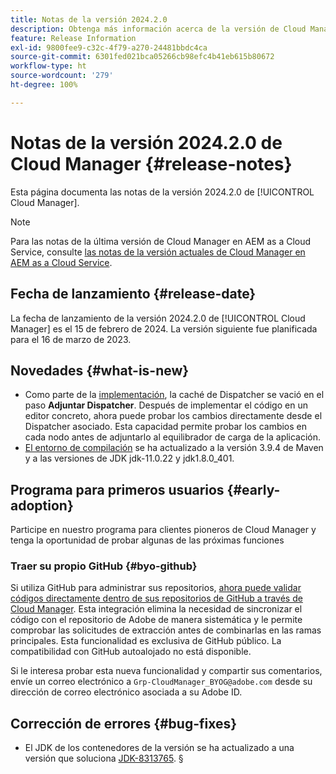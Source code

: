 ```yaml
---
title: Notas de la versión 2024.2.0
description: Obtenga más información acerca de la versión de Cloud Manager 2024.2.0.
feature: Release Information
exl-id: 9800fee9-c32c-4f79-a270-24481bbdc4ca
source-git-commit: 6301fed021bca05266cb98efc4b41eb615b80672
workflow-type: ht
source-wordcount: '279'
ht-degree: 100%

---
```


# Notas de la versión 2024.2.0 de Cloud Manager {#release-notes}

Esta página documenta las notas de la versión 2024.2.0 de [!UICONTROL Cloud Manager].

>[!NOTE]
>
>Para las notas de la última versión de Cloud Manager en AEM as a Cloud Service, consulte [las notas de la versión actuales de Cloud Manager en AEM as a Cloud Service](https://experienceleague.adobe.com/es/docs/experience-manager-cloud-service/content/release-notes/cloud-manager/current).

## Fecha de lanzamiento {#release-date}

La fecha de lanzamiento de la versión 2024.2.0 de [!UICONTROL Cloud Manager] es el 15 de febrero de 2024. La versión siguiente fue planificada para el 16 de marzo de 2023.

## Novedades {#what-is-new}

* Como parte de la [implementación](/help/using/code-deployment.md), la caché de Dispatcher se vació en el paso **Adjuntar Dispatcher**. Después de implementar el código en un editor concreto, ahora puede probar los cambios directamente desde el Dispatcher asociado. Esta capacidad permite probar los cambios en cada nodo antes de adjuntarlo al equilibrador de carga de la aplicación.
* [El entorno de compilación](/help/getting-started/build-environment.md) se ha actualizado a la versión 3.9.4 de Maven y a las versiones de JDK jdk-11.0.22 y jdk1.8.0_401.

## Programa para primeros usuarios {#early-adoption}

Participe en nuestro programa para clientes pioneros de Cloud Manager y tenga la oportunidad de probar algunas de las próximas funciones

### Traer su propio GitHub {#byo-github}

Si utiliza GitHub para administrar sus repositorios, [ahora puede validar códigos directamente dentro de sus repositorios de GitHub a través de Cloud Manager](/help/managing-code/private-repositories.md). Esta integración elimina la necesidad de sincronizar el código con el repositorio de Adobe de manera sistemática y le permite comprobar las solicitudes de extracción antes de combinarlas en las ramas principales. Esta funcionalidad es exclusiva de GitHub público. La compatibilidad con GitHub autoalojado no está disponible.

Si le interesa probar esta nueva funcionalidad y compartir sus comentarios, envíe un correo electrónico a `Grp-CloudManager_BYOG@adobe.com` desde su dirección de correo electrónico asociada a su Adobe ID.

## Corrección de errores {#bug-fixes}

* El JDK de los contenedores de la versión se ha actualizado a una versión que soluciona [JDK-8313765](https://bugs.openjdk.org/browse/JDK-8313765).
§
